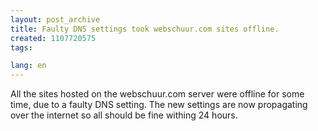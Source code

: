 ```yaml
---
layout: post_archive
title: Faulty DNS settings took webschuur.com sites offline.
created: 1107720575
tags:

lang: en
---
```

All the sites hosted on the webschuur.com server were offline for some time, due to a faulty DNS setting. The new settings are now propagating over the internet so all should be fine withing 24 hours.
